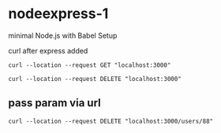 # nodeexpress-1

minimal Node.js with Babel Setup

curl after express added

```shell
curl --location --request GET "localhost:3000"
```

```shell
curl --location --request DELETE "localhost:3000"
```

## pass param via url

```shell
curl --location --request DELETE "localhost:3000/users/88"
```
